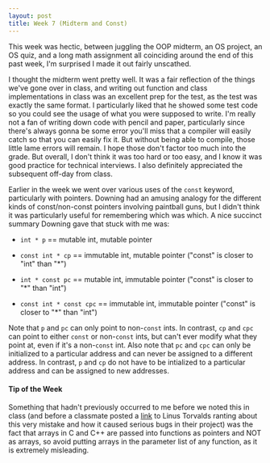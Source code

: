 ```yaml
---
layout: post
title: Week 7 (Midterm and Const)
---
```


This week was hectic, between juggling the OOP midterm, an OS project, an OS quiz, and a long math assignment all coinciding around the end of this past week, I'm surprised I made it out fairly unscathed.

I thought the midterm went pretty well. It was a fair reflection of the things we've gone over in class, and writing out function and class implementations in class was an excellent prep for the test, as the test was exactly the same format. I particularly liked that he showed some test code so you could see the usage of what you were supposed to write. I'm really not a fan of writing down code with pencil and paper, particularly since there's always gonna be some error you'll miss that a compiler will easily catch so that you can easily fix it. But without being able to compile, those little lame errors will remain. I hope those don't factor too much into the grade. But overall, I don't think it was too hard or too easy, and I know it was good practice for technical interviews. I also definitely appreciated the subsequent off-day from class. 

Earlier in the week we went over various uses of the `const` keyword, particularly with pointers. Downing had an amusing analogy for the different kinds of const/non-const pointers involving paintball guns, but I didn't think it was particularly useful for remembering which was which. A nice succinct summary Downing gave that stuck with me was:

- `int * p` == mutable int, mutable pointer

- `const int * cp` == immutable int, mutable pointer ("const" is closer to "int" than "*")

- `int * const pc` == mutable int, immutable pointer ("const" is closer to "*" than "int")

- `const int * const cpc` == immutable int, immutable pointer ("const" is closer to "*" than "int")

Note that `p` and `pc` can only point to non-`const` ints. In contrast, `cp` and `cpc` can point to either `const` or non-`const` ints, but can't ever modify what they point at, even if it's a non-`const` int. Also note that `pc` and `cpc` can only be initialized to a particular address and can never be assigned to a different address. In contrast, `p` and `cp` do not have to be intialized to a particular address and can be assigned to new addresses.  

#### Tip of the Week

Something that hadn't previously occurred to me before we noted this in class (and before a classmate posted a [link](https://lkml.org/lkml/2015/9/3/428) to Linus Torvalds ranting about this very mistake and how it caused serious bugs in their project) was the fact that arrays in C and C++ are passed into functions as pointers and NOT as arrays, so avoid putting arrays in the parameter list of any function, as it is extremely misleading.
